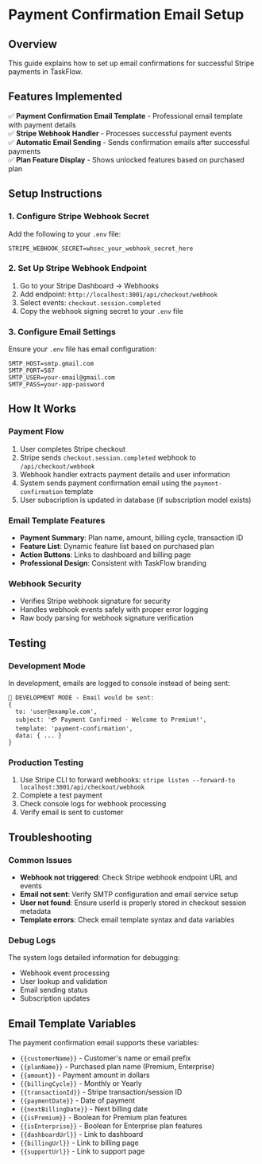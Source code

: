 # Payment Confirmation Email Setup

## Overview
This guide explains how to set up email confirmations for successful Stripe payments in TaskFlow.

## Features Implemented
✅ **Payment Confirmation Email Template** - Professional email template with payment details  
✅ **Stripe Webhook Handler** - Processes successful payment events  
✅ **Automatic Email Sending** - Sends confirmation emails after successful payments  
✅ **Plan Feature Display** - Shows unlocked features based on purchased plan  

## Setup Instructions

### 1. Configure Stripe Webhook Secret
Add the following to your `.env` file:
```env
STRIPE_WEBHOOK_SECRET=whsec_your_webhook_secret_here
```

### 2. Set Up Stripe Webhook Endpoint
1. Go to your Stripe Dashboard → Webhooks
2. Add endpoint: `http://localhost:3001/api/checkout/webhook`
3. Select events: `checkout.session.completed`
4. Copy the webhook signing secret to your `.env` file

### 3. Configure Email Settings
Ensure your `.env` file has email configuration:
```env
SMTP_HOST=smtp.gmail.com
SMTP_PORT=587
SMTP_USER=your-email@gmail.com
SMTP_PASS=your-app-password
```

## How It Works

### Payment Flow
1. User completes Stripe checkout
2. Stripe sends `checkout.session.completed` webhook to `/api/checkout/webhook`
3. Webhook handler extracts payment details and user information
4. System sends payment confirmation email using the `payment-confirmation` template
5. User subscription is updated in database (if subscription model exists)

### Email Template Features
- **Payment Summary**: Plan name, amount, billing cycle, transaction ID
- **Feature List**: Dynamic feature list based on purchased plan
- **Action Buttons**: Links to dashboard and billing page
- **Professional Design**: Consistent with TaskFlow branding

### Webhook Security
- Verifies Stripe webhook signature for security
- Handles webhook events safely with proper error logging
- Raw body parsing for webhook signature verification

## Testing

### Development Mode
In development, emails are logged to console instead of being sent:
```
📧 DEVELOPMENT MODE - Email would be sent:
{
  to: 'user@example.com',
  subject: '💳 Payment Confirmed - Welcome to Premium!',
  template: 'payment-confirmation',
  data: { ... }
}
```

### Production Testing
1. Use Stripe CLI to forward webhooks: `stripe listen --forward-to localhost:3001/api/checkout/webhook`
2. Complete a test payment
3. Check console logs for webhook processing
4. Verify email is sent to customer

## Troubleshooting

### Common Issues
- **Webhook not triggered**: Check Stripe webhook endpoint URL and events
- **Email not sent**: Verify SMTP configuration and email service setup
- **User not found**: Ensure userId is properly stored in checkout session metadata
- **Template errors**: Check email template syntax and data variables

### Debug Logs
The system logs detailed information for debugging:
- Webhook event processing
- User lookup and validation
- Email sending status
- Subscription updates

## Email Template Variables
The payment confirmation email supports these variables:
- `{{customerName}}` - Customer's name or email prefix
- `{{planName}}` - Purchased plan name (Premium, Enterprise)
- `{{amount}}` - Payment amount in dollars
- `{{billingCycle}}` - Monthly or Yearly
- `{{transactionId}}` - Stripe transaction/session ID
- `{{paymentDate}}` - Date of payment
- `{{nextBillingDate}}` - Next billing date
- `{{isPremium}}` - Boolean for Premium plan features
- `{{isEnterprise}}` - Boolean for Enterprise plan features
- `{{dashboardUrl}}` - Link to dashboard
- `{{billingUrl}}` - Link to billing page
- `{{supportUrl}}` - Link to support page

